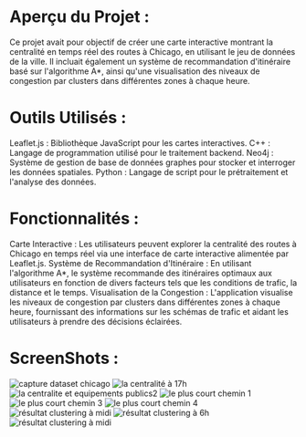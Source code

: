 # Aperçu du Projet :
Ce projet avait pour objectif de créer une carte interactive montrant la centralité en temps réel des routes à Chicago, en utilisant le jeu de données de la ville. Il incluait également un système de recommandation d'itinéraire basé sur l'algorithme A*, ainsi qu'une visualisation des niveaux de congestion par clusters dans différentes zones à chaque heure.

# Outils Utilisés :
Leaflet.js : Bibliothèque JavaScript pour les cartes interactives.
C++ : Langage de programmation utilisé pour le traitement backend.
Neo4j : Système de gestion de base de données graphes pour stocker et interroger les données spatiales.
Python : Langage de script pour le prétraitement et l'analyse des données.
# Fonctionnalités :
Carte Interactive : Les utilisateurs peuvent explorer la centralité des routes à Chicago en temps réel via une interface de carte interactive alimentée par Leaflet.js.
Système de Recommandation d'Itinéraire : En utilisant l'algorithme A*, le système recommande des itinéraires optimaux aux utilisateurs en fonction de divers facteurs tels que les conditions de trafic, la distance et le temps.
Visualisation de la Congestion : L'application visualise les niveaux de congestion par clusters dans différentes zones à chaque heure, fournissant des informations sur les schémas de trafic et aidant les utilisateurs à prendre des décisions éclairées.
# ScreenShots :
![capture dataset chicago](https://github.com/marm369/CartographieCentralit-/assets/126961765/ada73976-51c7-448e-91b1-c7874e3f5603)
![la centralité à 17h](https://github.com/marm369/CartographieCentralit-/assets/126961765/f4ecfa44-4142-4922-9f36-fe4529d93e9c)
![la centralite et equipements publics2](https://github.com/marm369/CartographieCentralit-/assets/126961765/19b1493a-88bf-4c43-9818-ac4a74afeacb)
![le plus court chemin 1](https://github.com/marm369/CartographieCentralit-/assets/126961765/51a0b65a-2372-4b91-b6d1-b01045ae7f38)
![le plus court chemin 3](https://github.com/marm369/CartographieCentralit-/assets/126961765/ccdf4859-feae-4463-8911-2b6f67efa632)
![le plus court chemin 4](https://github.com/marm369/CartographieCentralit-/assets/126961765/f0319b87-904e-427b-9bf1-cebddfa0d3d0)
![résultat clustering à midi](https://github.com/marm369/CartographieCentralit-/assets/126961765/cac6c520-9e22-480f-9b88-c596c0949a96)
![résultat clustering à 6h](https://github.com/marm369/CartographieCentralit-/assets/126961765/9d282727-8140-4854-85c9-62958325ea35)
![résultat clustering à midi](https://github.com/marm369/CartographieCentralit-/assets/126961765/504cf6ac-ec12-47d9-b377-f7000a1230d5)
